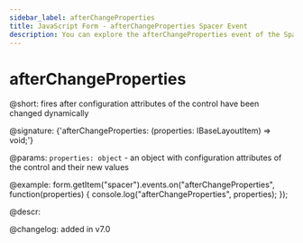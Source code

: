 ```yaml
---
sidebar_label: afterChangeProperties
title: JavaScript Form - afterChangeProperties Spacer Event 
description: You can explore the afterChangeProperties event of the Spacer control of Form in the documentation of the DHTMLX JavaScript UI library. Browse developer guides and API reference, try out code examples and live demos, and download a free 30-day evaluation version of DHTMLX Suite 7.
---
```


# afterChangeProperties

@short: fires after configuration attributes of the control have been changed dynamically

@signature: {'afterChangeProperties: (properties: IBaseLayoutItem) => void;'}

@params:
`properties: object` - an object with configuration attributes of the control and their new values

@example:
form.getItem("spacer").events.on("afterChangeProperties", function(properties) {
    console.log("afterChangeProperties", properties);
});

@descr:

@changelog: added in v7.0

[comment]: # (@relatedapi: form/api/spacer/spacer_setproperties_method.md)
